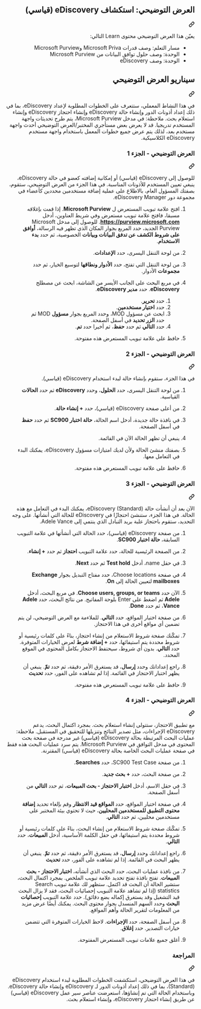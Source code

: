 <div class="Box-sc-g0xbh4-0 eoaCFS js-snippet-clipboard-copy-unpositioned undefined" data-hpc="true"><article class="markdown-body entry-content container-lg" itemprop="text">
<div class="markdown-heading" dir="rtl"><h1 tabindex="-1" class="heading-element" dir="rtl">العرض التوضيحي: استكشاف eDiscovery (قياسي)</h1><a id="user-content-العرض-التوضيحي-استكشاف-ediscovery-قياسي" class="anchor" aria-label="Permalink: العرض التوضيحي: استكشاف eDiscovery (قياسي)" href="#العرض-التوضيحي-استكشاف-ediscovery-قياسي"><svg class="octicon octicon-link" viewBox="0 0 16 16" version="1.1" width="16" height="16" aria-hidden="true"><path d="m7.775 3.275 1.25-1.25a3.5 3.5 0 1 1 4.95 4.95l-2.5 2.5a3.5 3.5 0 0 1-4.95 0 .751.751 0 0 1 .018-1.042.751.751 0 0 1 1.042-.018 1.998 1.998 0 0 0 2.83 0l2.5-2.5a2.002 2.002 0 0 0-2.83-2.83l-1.25 1.25a.751.751 0 0 1-1.042-.018.751.751 0 0 1-.018-1.042Zm-4.69 9.64a1.998 1.998 0 0 0 2.83 0l1.25-1.25a.751.751 0 0 1 1.042.018.751.751 0 0 1 .018 1.042l-1.25 1.25a3.5 3.5 0 1 1-4.95-4.95l2.5-2.5a3.5 3.5 0 0 1 4.95 0 .751.751 0 0 1-.018 1.042.751.751 0 0 1-1.042.018 1.998 1.998 0 0 0-2.83 0l-2.5 2.5a1.998 1.998 0 0 0 0 2.83Z"></path></svg></a></div>
<p dir="rtl">يعيّن هذا العرض التوضيحي محتوى Learn التالي:</p>
<ul dir="rtl">
<li>مسار التعلم: وصف قدرات Microsoft Priva وMicrosoft Purview</li>
<li>الوحدة: وصف حلول توافق البيانات من Microsoft Purview</li>
<li>الوحدة: وصف eDiscovery</li>
</ul>
<div class="markdown-heading" dir="rtl"><h2 tabindex="-1" class="heading-element" dir="rtl">سيناريو العرض التوضيحي</h2><a id="user-content-سيناريو-العرض-التوضيحي" class="anchor" aria-label="Permalink: سيناريو العرض التوضيحي" href="#سيناريو-العرض-التوضيحي"><svg class="octicon octicon-link" viewBox="0 0 16 16" version="1.1" width="16" height="16" aria-hidden="true"><path d="m7.775 3.275 1.25-1.25a3.5 3.5 0 1 1 4.95 4.95l-2.5 2.5a3.5 3.5 0 0 1-4.95 0 .751.751 0 0 1 .018-1.042.751.751 0 0 1 1.042-.018 1.998 1.998 0 0 0 2.83 0l2.5-2.5a2.002 2.002 0 0 0-2.83-2.83l-1.25 1.25a.751.751 0 0 1-1.042-.018.751.751 0 0 1-.018-1.042Zm-4.69 9.64a1.998 1.998 0 0 0 2.83 0l1.25-1.25a.751.751 0 0 1 1.042.018.751.751 0 0 1 .018 1.042l-1.25 1.25a3.5 3.5 0 1 1-4.95-4.95l2.5-2.5a3.5 3.5 0 0 1 4.95 0 .751.751 0 0 1-.018 1.042.751.751 0 0 1-1.042.018 1.998 1.998 0 0 0-2.83 0l-2.5 2.5a1.998 1.998 0 0 0 0 2.83Z"></path></svg></a></div>
<p dir="rtl">في هذا النشاط المعملي، ستتعرف على الخطوات المطلوبة لإعداد eDiscovery، بما في ذلك إعداد أذونات الدور وإنشاء حالة eDiscovery وإنشاء احتجاز eDiscovery وإنشاء استعلام بحث.  ملاحظة: في مدخل Microsoft Purview، يتم طرح تحديثات واجهة المستخدم تدريجيا. قد لا يعرض بعض مستأجري المختبر/العرض التوضيحي أحدث واجهة مستخدم بعد، لذلك يتم عرض جميع خطوات المعمل باستخدام واجهة مستخدم eDiscovery الكلاسيكية.</p>
<div class="markdown-heading" dir="rtl"><h3 tabindex="-1" class="heading-element" dir="rtl">العرض التوضيحي - الجزء 1</h3><a id="user-content-العرض-التوضيحي---الجزء-1" class="anchor" aria-label="Permalink: العرض التوضيحي - الجزء 1" href="#العرض-التوضيحي---الجزء-1"><svg class="octicon octicon-link" viewBox="0 0 16 16" version="1.1" width="16" height="16" aria-hidden="true"><path d="m7.775 3.275 1.25-1.25a3.5 3.5 0 1 1 4.95 4.95l-2.5 2.5a3.5 3.5 0 0 1-4.95 0 .751.751 0 0 1 .018-1.042.751.751 0 0 1 1.042-.018 1.998 1.998 0 0 0 2.83 0l2.5-2.5a2.002 2.002 0 0 0-2.83-2.83l-1.25 1.25a.751.751 0 0 1-1.042-.018.751.751 0 0 1-.018-1.042Zm-4.69 9.64a1.998 1.998 0 0 0 2.83 0l1.25-1.25a.751.751 0 0 1 1.042.018.751.751 0 0 1 .018 1.042l-1.25 1.25a3.5 3.5 0 1 1-4.95-4.95l2.5-2.5a3.5 3.5 0 0 1 4.95 0 .751.751 0 0 1-.018 1.042.751.751 0 0 1-1.042.018 1.998 1.998 0 0 0-2.83 0l-2.5 2.5a1.998 1.998 0 0 0 0 2.83Z"></path></svg></a></div>
<p dir="rtl">للوصول إلى eDiscovery (قياسي) أو إمكانية إضافته كعضو في حالة eDiscovery، ينبغي تعيين المستخدم للأذونات المناسبة. في هذا الجزء من العرض التوضيحي، ستقوم، بصفتك المسؤول العام، بالاطلاع على عملية إضافة مستخدمين محددين كأعضاء في مجموعة دور eDiscovery Manager.</p>
<ol dir="rtl">
<li>
<p dir="rtl">افتح علامة تبويب المستعرض ل <strong>Microsoft Purview</strong>. إذا قمت بإغلاقه مسبقا، فافتح علامة تبويب مستعرض وفي شريط العناوين، أدخل <strong><a href="https://purview.microsoft.com" rel="nofollow">https://purview.microsoft.com</a></strong>. للوصول إلى مدخل Microsoft Purview الجديد، حدد المربع بجوار المكان الذي تظهر فيه الرسالة، <strong>أوافق على شروط الكشف عن تدفق البيانات وبيانات</strong> الخصوصية، ثم حدد <strong>بدء الاستخدام</strong>.</p>
</li>
<li>
<p dir="rtl">من لوحة التنقل اليسرى، حدد <strong>الإعدادات</strong>.</p>
</li>
<li>
<p dir="rtl">من لوحة التنقل التي تفتح، حدد <strong>الأدوار ونطاقها</strong> لتوسيع الخيار، ثم حدد <strong>مجموعات</strong> الأدوار.</p>
</li>
<li>
<p dir="rtl">في مربع البحث على الجانب الأيسر من الشاشة، ابحث عن مصطلح <strong>eDiscovery</strong>.  حدد <strong>مدير eDiscovery</strong>.</p>
<ol dir="rtl">
<li>حدد <strong>تحرير</strong>.</li>
<li>حدد <strong>اختيار مستخدمين</strong>.</li>
<li>ابحث عن مسؤول MOD، وحدد المربع بجوار <strong>مسؤول</strong> MOD ثم حدد <strong>الزر تحديد</strong> في أسفل الصفحة.</li>
<li>حدد <strong>التالي</strong> ثم حدد <strong>حفظ</strong>، ثم أخيرا حدد <strong>تم</strong>.</li>
</ol>
</li>
<li>
<p dir="rtl">حافظ على علامة تبويب المستعرض هذه مفتوحة.</p>
</li>
</ol>
<div class="markdown-heading" dir="rtl"><h3 tabindex="-1" class="heading-element" dir="rtl">العرض التوضيحي - الجزء 2</h3><a id="user-content-العرض-التوضيحي---الجزء-2" class="anchor" aria-label="Permalink: العرض التوضيحي - الجزء 2" href="#العرض-التوضيحي---الجزء-2"><svg class="octicon octicon-link" viewBox="0 0 16 16" version="1.1" width="16" height="16" aria-hidden="true"><path d="m7.775 3.275 1.25-1.25a3.5 3.5 0 1 1 4.95 4.95l-2.5 2.5a3.5 3.5 0 0 1-4.95 0 .751.751 0 0 1 .018-1.042.751.751 0 0 1 1.042-.018 1.998 1.998 0 0 0 2.83 0l2.5-2.5a2.002 2.002 0 0 0-2.83-2.83l-1.25 1.25a.751.751 0 0 1-1.042-.018.751.751 0 0 1-.018-1.042Zm-4.69 9.64a1.998 1.998 0 0 0 2.83 0l1.25-1.25a.751.751 0 0 1 1.042.018.751.751 0 0 1 .018 1.042l-1.25 1.25a3.5 3.5 0 1 1-4.95-4.95l2.5-2.5a3.5 3.5 0 0 1 4.95 0 .751.751 0 0 1-.018 1.042.751.751 0 0 1-1.042.018 1.998 1.998 0 0 0-2.83 0l-2.5 2.5a1.998 1.998 0 0 0 0 2.83Z"></path></svg></a></div>
<p dir="rtl">في هذا الجزء، ستقوم بإنشاء حالة لبدء استخدام eDiscovery (قياسي).</p>
<ol dir="rtl">
<li>
<p dir="rtl">من لوحة التنقل اليسرى، حدد <strong>الحلول</strong>، وحدد <strong>eDiscovery</strong> ثم حدد <strong>الحالات</strong> القياسية.</p>
</li>
<li>
<p dir="rtl">من أعلى صفحة eDiscovery (قياسي)، حدد <strong>+ إنشاء حالة</strong>.</p>
</li>
<li>
<p dir="rtl">في نافذة حالة جديدة، أدخل اسم الحالة، <strong>حالة اختبار SC900</strong> ثم حدد <strong>حفظ</strong> في أسفل الصفحة.</p>
</li>
<li>
<p dir="rtl">ينبغي أن تظهر الحالة الآن في القائمة.</p>
</li>
<li>
<p dir="rtl">بصفتك منشئ الحالة ولأن لديك امتيازات مسؤول eDiscovery، يمكنك البدء في التعامل معها.</p>
</li>
<li>
<p dir="rtl">حافظ على علامة تبويب المستعرض هذه مفتوحة.</p>
</li>
</ol>
<div class="markdown-heading" dir="rtl"><h3 tabindex="-1" class="heading-element" dir="rtl">العرض التوضيحي - الجزء 3</h3><a id="user-content-العرض-التوضيحي---الجزء-3" class="anchor" aria-label="Permalink: العرض التوضيحي - الجزء 3" href="#العرض-التوضيحي---الجزء-3"><svg class="octicon octicon-link" viewBox="0 0 16 16" version="1.1" width="16" height="16" aria-hidden="true"><path d="m7.775 3.275 1.25-1.25a3.5 3.5 0 1 1 4.95 4.95l-2.5 2.5a3.5 3.5 0 0 1-4.95 0 .751.751 0 0 1 .018-1.042.751.751 0 0 1 1.042-.018 1.998 1.998 0 0 0 2.83 0l2.5-2.5a2.002 2.002 0 0 0-2.83-2.83l-1.25 1.25a.751.751 0 0 1-1.042-.018.751.751 0 0 1-.018-1.042Zm-4.69 9.64a1.998 1.998 0 0 0 2.83 0l1.25-1.25a.751.751 0 0 1 1.042.018.751.751 0 0 1 .018 1.042l-1.25 1.25a3.5 3.5 0 1 1-4.95-4.95l2.5-2.5a3.5 3.5 0 0 1 4.95 0 .751.751 0 0 1-.018 1.042.751.751 0 0 1-1.042.018 1.998 1.998 0 0 0-2.83 0l-2.5 2.5a1.998 1.998 0 0 0 0 2.83Z"></path></svg></a></div>
<p dir="rtl">الآن بعد أن أنشأت حالة eDiscovery (Standard)، يمكنك البدء في التعامل مع هذه الحالة.  في هذا الجزء، ستنشئ احتجازًا في eDiscovery للحالة التي أنشأتها.  على وجه التحديد، ستقوم باحتجاز علبة بريد التبادل الذي ينتمي إلى Adele Vance.</p>
<ol dir="rtl">
<li>
<p dir="rtl">من صفحة eDiscovery (قياسي)، حدد الحالة التي أنشأتها في علامة التبويب السابقة، <strong>حالة اختبار SC900</strong>.</p>
</li>
<li>
<p dir="rtl">من الصفحة الرئيسية للحالة، حدد علامة التبويب <strong>احتجاز</strong> ثم حدد <strong>+ إنشاء</strong>.</p>
</li>
<li>
<p dir="rtl">في حقل name، أدخل <strong>Test hold</strong> ثم حدد <strong>Next</strong>.</p>
</li>
<li>
<p dir="rtl">في صفحة Choose locations، حدد مفتاح التبديل بجوار <strong>Exchange mailboxes</strong> لتعيين الحالة إلى <strong>On</strong>.</p>
</li>
<li>
<p dir="rtl">الآن حدد <strong>Choose users, groups, or teams</strong>.  في مربع البحث، أدخل <strong>Adele</strong> ثم اضغط على Enter بلوحة المفاتيح. من نتائج البحث، حدد <strong>Adele Vance</strong>، ثم حدد <strong>Done</strong>.</p>
</li>
<li>
<p dir="rtl">من صفحة اختيار المواقع، حدد <strong>التالي</strong>.  للملاءمة مع العرض التوضيحي، لن يتم تضمين أي مواقع أخرى في هذا الاحتجاز.</p>
</li>
<li>
<p dir="rtl">تمكّنك صفحة شروط الاستعلام من إنشاء احتجاز، بناءً على كلمات رئيسية أو شروط محددة يتم استيفائها، حدد <strong>+ إضافة شرط</strong> لعرض الخيارات المتوفرة.  حدد <strong>التالي</strong>. بدون أي شروط، سيحتفظ الاحتجاز بكامل المحتوى في الموقع المحدد.</p>
</li>
<li>
<p dir="rtl">راجع إعداداتك وحدد <strong>إرسال</strong>، قد يستغرق الأمر دقيقة، ثم حدد <strong>تمّ</strong>.  ينبغي أن يظهر اختبار الاحتجاز في القائمة.  إذا لم تشاهده على الفور، حدد <strong>تحديث</strong></p>
</li>
<li>
<p dir="rtl">حافظ على علامة تبويب المستعرض هذه مفتوحة.</p>
</li>
</ol>
<div class="markdown-heading" dir="rtl"><h3 tabindex="-1" class="heading-element" dir="rtl">العرض التوضيحي - الجزء 4</h3><a id="user-content-العرض-التوضيحي---الجزء-4" class="anchor" aria-label="Permalink: العرض التوضيحي - الجزء 4" href="#العرض-التوضيحي---الجزء-4"><svg class="octicon octicon-link" viewBox="0 0 16 16" version="1.1" width="16" height="16" aria-hidden="true"><path d="m7.775 3.275 1.25-1.25a3.5 3.5 0 1 1 4.95 4.95l-2.5 2.5a3.5 3.5 0 0 1-4.95 0 .751.751 0 0 1 .018-1.042.751.751 0 0 1 1.042-.018 1.998 1.998 0 0 0 2.83 0l2.5-2.5a2.002 2.002 0 0 0-2.83-2.83l-1.25 1.25a.751.751 0 0 1-1.042-.018.751.751 0 0 1-.018-1.042Zm-4.69 9.64a1.998 1.998 0 0 0 2.83 0l1.25-1.25a.751.751 0 0 1 1.042.018.751.751 0 0 1 .018 1.042l-1.25 1.25a3.5 3.5 0 1 1-4.95-4.95l2.5-2.5a3.5 3.5 0 0 1 4.95 0 .751.751 0 0 1-.018 1.042.751.751 0 0 1-1.042.018 1.998 1.998 0 0 0-2.83 0l-2.5 2.5a1.998 1.998 0 0 0 0 2.83Z"></path></svg></a></div>
<p dir="rtl">مع تطبيق الاحتجاز، ستتولى إنشاء استعلام بحث.  بمجرد اكتمال البحث، يدعم eDiscovery الإجراءات، مثل تصدير النتائج وتنزيلها للتحقيق في المستقبل.   ملاحظة: عمليات البحث المرتبطة بحالة eDiscovery (قياسي) غير مدرجة في صفحة بحث المحتوى في مدخل التوافق في Microsoft Purview. يتم سرد عمليات البحث هذه فقط في صفحة عمليات البحث الخاصة بحالة eDiscovery (قياسي) المقترنة.</p>
<ol dir="rtl">
<li>
<p dir="rtl">من صفحة SC900 Test Case، حدد <strong>Searches</strong>.</p>
</li>
<li>
<p dir="rtl">من صفحة البحث، حدد <strong>+ بحث جديد</strong>.</p>
</li>
<li>
<p dir="rtl">في حقل الاسم، أدخل <strong>اختبار الاحتجاز - بحث المبيعات</strong>، ثم حدد <strong>التالي</strong> من أسفل الصفحة.</p>
</li>
<li>
<p dir="rtl">في صفحة اختيار المواقع، حدد <strong>المواقع قيد الانتظار</strong> وقم بإلغاء تحديد <strong>إضافة محتوى التطبيق للمستخدمين المحليين</strong>، حيث لا تحتوي بيئة المختبر على مستخدمين محليين، ثم حدد <strong>التالي</strong>.</p>
</li>
<li>
<p dir="rtl">تمكّنك صفحة شروط الاستعلام من إنشاء البحث، بناءً على كلمات رئيسية أو شروط محددة يتم استيفائها، في حقل الكلمة الأساسية، أدخل <strong>المبيعات</strong>، حدد <strong>التالي</strong>.</p>
</li>
<li>
<p dir="rtl">راجع إعداداتك وحدد <strong>إرسال</strong>، قد يستغرق الأمر دقيقة، ثم حدد <strong>تمّ</strong>.  ينبغي أن يظهر البحث في القائمة.  إذا لم تشاهده على الفور، حدد <strong>تحديث</strong></p>
</li>
<li>
<p dir="rtl">من نافذة عمليات البحث، حدد البحث الذي أنشأته، <strong>اختبار الاحتجاز - بحث المبيعات</strong>.  تفتح نافذة تفتح تحديد علامة تبويب الملخص.  بمجرد اكتمال البحث، ستشير الحالة أن البحث قد اكتمل.  ستظهر لك علامة تبويب Search statistics (إذا لم تشاهد علامة التبويب إحصائيات البحث، فقد لا يزال البحث قيد التشغيل وقد يستغرق إكماله بضع دقائق).  حدد علامة التبويب <strong>إحصائيات البحث</strong> وحدد السهم المنسدل بجوار محتوى البحث.  يمكنك أيضًا عرض مزيد من المعلومات لتقرير الحالة وأهم المواقع.</p>
</li>
<li>
<p dir="rtl">من أسفل الصفحة، حدد <strong>الإجراءات</strong>.  لاحظ الخيارات المتوفرة التي تتضمن خيارات التصدير. حدد <strong>إغلاق</strong>.</p>
</li>
<li>
<p dir="rtl">أغلق جميع علامات تبويب المستعرض المفتوحة.</p>
</li>
</ol>
<div class="markdown-heading" dir="rtl"><h3 tabindex="-1" class="heading-element" dir="rtl">المراجعة</h3><a id="user-content-المراجعة" class="anchor" aria-label="Permalink: المراجعة" href="#المراجعة"><svg class="octicon octicon-link" viewBox="0 0 16 16" version="1.1" width="16" height="16" aria-hidden="true"><path d="m7.775 3.275 1.25-1.25a3.5 3.5 0 1 1 4.95 4.95l-2.5 2.5a3.5 3.5 0 0 1-4.95 0 .751.751 0 0 1 .018-1.042.751.751 0 0 1 1.042-.018 1.998 1.998 0 0 0 2.83 0l2.5-2.5a2.002 2.002 0 0 0-2.83-2.83l-1.25 1.25a.751.751 0 0 1-1.042-.018.751.751 0 0 1-.018-1.042Zm-4.69 9.64a1.998 1.998 0 0 0 2.83 0l1.25-1.25a.751.751 0 0 1 1.042.018.751.751 0 0 1 .018 1.042l-1.25 1.25a3.5 3.5 0 1 1-4.95-4.95l2.5-2.5a3.5 3.5 0 0 1 4.95 0 .751.751 0 0 1-.018 1.042.751.751 0 0 1-1.042.018 1.998 1.998 0 0 0-2.83 0l-2.5 2.5a1.998 1.998 0 0 0 0 2.83Z"></path></svg></a></div>
<p dir="rtl">في هذا العرض التوضيحي، استكشفت الخطوات المطلوبة لبدء استخدام eDiscovery (Standard)، بما في ذلك إعداد أذونات الدور لـ eDiscovery وإنشاء حالة eDiscovery.  وباستخدام الحالة التي تم إنشاؤها، استعرضت عناصر سير عمل eDiscovery (قياسي) عن طريق إنشاء احتجاز eDiscovery، وإنشاء استعلام بحث.</p>
</article></div>
